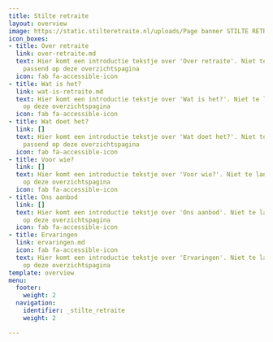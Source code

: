 ```yaml
---
title: Stilte retraite
layout: overview
image: https://static.stilteretraite.nl/uploads/Page banner STILTE RETRAITE.jpg
icon_boxes:
- title: Over retraite
  link: over-retraite.md
  text: Hier komt een introductie tekstje over 'Over retraite'. Niet te lang, maar
    passend op deze overzichtspagina
  icon: fab fa-accessible-icon
- title: Wat is het?
  link: wat-is-retraite.md
  text: Hier komt een introductie tekstje over 'Wat is het?'. Niet te lang, maar passend
    op deze overzichtspagina
  icon: fab fa-accessible-icon
- title: Wat doet het?
  link: []
  text: Hier komt een introductie tekstje over 'Wat doet het?'. Niet te lang, maar
    passend op deze overzichtspagina
  icon: fab fa-accessible-icon
- title: Voor wie?
  link: []
  text: Hier komt een introductie tekstje over 'Voor wie?'. Niet te lang, maar passend
    op deze overzichtspagina
  icon: fab fa-accessible-icon
- title: Ons aanbod
  link: []
  text: Hier komt een introductie tekstje over 'Ons aanbod'. Niet te lang, maar passend
    op deze overzichtspagina
  icon: fab fa-accessible-icon
- title: Ervaringen
  link: ervaringen.md
  icon: fab fa-accessible-icon
  text: Hier komt een introductie tekstje over 'Ervaringen'. Niet te lang, maar passend
    op deze overzichtspagina
template: overview
menu:
  footer:
    weight: 2
  navigation:
    identifier: _stilte_retraite
    weight: 2

---
```

